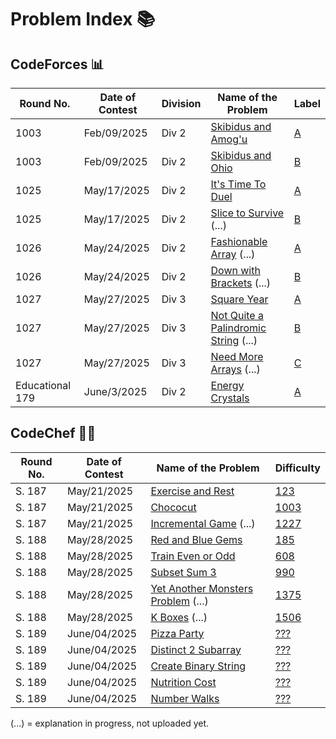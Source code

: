 # Problem Index 📚

## CodeForces 📊
| Round No. | Date of Contest | Division | Name of the Problem                           | Label |
| --------- | --------------- | -------- | --------------------------------------------- | ----------- |
| 1003      | Feb/09/2025     | Div 2    | [Skibidus and Amog'u](https://github.com/risha2211/Competitive-Programming/blob/main/Skibidus-and-Amog'u.md)     | [A](https://codeforces.com/contest/2065/problem/A)          |
| 1003      | Feb/09/2025     | Div 2    | [Skibidus and Ohio](https://github.com/risha2211/Competitive-Programming/blob/main/Skibidus-and-Ohio.md)       | [B](https://codeforces.com/contest/2065/problem/B)         |
| 1025      | May/17/2025     | Div 2    | [It's Time To Duel](https://github.com/risha2211/Competitive-Programming/blob/main/It's-Time-To-Duel.md)       | [A](https://codeforces.com/contest/2109/problem/A)         |
| 1025      | May/17/2025     | Div 2    | [Slice to Survive](https://github.com/risha2211/Competitive-Programming/blob/main/Slice-to-Survive.md) (...)         | [B](https://codeforces.com/contest/2109/problem/B)          |
| 1026      | May/24/2025     | Div 2    | [Fashionable Array](https://github.com/risha2211/Competitive-Programming/blob/main/Fashionable-Array.md) (...)       | [A](https://codeforces.com/contest/2110/problem/A)          |
| 1026      | May/24/2025     | Div 2    | [Down with Brackets](https://github.com/risha2211/Competitive-Programming/blob/main/Down-with-Brackets.md) (...)    | [B](https://codeforces.com/contest/2110/problem/B)           |
| 1027      | May/27/2025     | Div 3    | [Square Year](https://github.com/risha2211/Competitive-Programming/blob/main/Square-Year.md)                  | [A](https://codeforces.com/contest/2114/problem/A)          |
| 1027      | May/27/2025     | Div 3    | [Not Quite a Palindromic String](https://github.com/risha2211/Competitive-Programming/blob/main/Not-Quite-a-Palindromic-String.md) (...) |[B](https://codeforces.com/contest/2114/problem/B)           |
| 1027      | May/27/2025     | Div 3    | [Need More Arrays](https://github.com/risha2211/Competitive-Programming/blob/main/Need-More-Arrays.md) (...)           | [C](https://codeforces.com/contest/2114/problem/C)           |
| Educational 179 | June/3/2025 | Div 2  |[Energy Crystals](https://github.com/risha2211/Competitive-Programming/blob/main/Energy-Crystals.md)    |   [A](https://codeforces.com/contest/2111/problem/A)       |


## CodeChef 🧑‍🍳

| Round No. | Date of Contest | Name of the Problem                                                                                      | Difficulty                                        |
| --------- | --------------- | -------------------------------------------------------------------------------------------------------- | ------------------------------------------------- |
| S. 187    | May/21/2025     | [Exercise and Rest](https://github.com/risha2211/Competitive-Programming/blob/main/Exercise-and-Rest.md)| [123](https://www.codechef.com/problems/EXREST)   |
| S. 187    | May/21/2025     | [Chococut](https://github.com/risha2211/Competitive-Programming/blob/main/Chococut.md)                  | [1003](https://www.codechef.com/problems/CHOCUT)  |
| S. 187    | May/21/2025     | [Incremental Game](https://github.com/risha2211/Competitive-Programming/blob/main/Incremental-Game.md) (...)  | [1227](https://www.codechef.com/problems/INCGAME) |
| S. 188    | May/28/2025     | [Red and Blue Gems](https://github.com/risha2211/Competitive-Programming/blob/main/Red-and-Blue-Gems.md)| [185](https://www.codechef.com/problems/REDBLUEGEM)|
| S. 188    | May/28/2025     | [Train Even or Odd](https://github.com/risha2211/Competitive-Programming/blob/main/Train-Even-or-Odd.md)| [608](https://www.codechef.com/problems/TRAINEVOD) |
| S. 188    | May/28/2025     | [Subset Sum 3](https://github.com/risha2211/Competitive-Programming/blob/main/Subset-Sum-3.md)           | [990](https://www.codechef.com/problems/SUBSUM3)  |
| S. 188    | May/28/2025     | [Yet Another Monsters Problem](https://github.com/risha2211/Competitive-Programming/blob/main/Yet-Another-Monsters-Problem.md) (...) | [1375](https://www.codechef.com/problems/YETMON)  |
| S. 188    | May/28/2025     | [K Boxes](https://github.com/risha2211/Competitive-Programming/blob/main/K-Boxes.md) (...)               | [1506](https://www.codechef.com/problems/KBOXES)  |
| S. 189    | June/04/2025    | [Pizza Party](https://github.com/risha2211/Competitive-Programming/blob/main/Pizza-Party.md)            | [???](https://www.codechef.com/problems/PIZZAPARTY) |
| S. 189    | June/04/2025    | [Distinct 2 Subarray](https://github.com/risha2211/Competitive-Programming/blob/main/Distinct-2-Subarray.md) | [???](https://www.codechef.com/problems/DIS2SUB) |
| S. 189    | June/04/2025    | [Create Binary String](https://github.com/risha2211/Competitive-Programming/blob/main/Create-Binary-String.md) | [???](https://www.codechef.com/problems/CREATEBINSTR) |
| S. 189    | June/04/2025    | [Nutrition Cost](https://github.com/risha2211/Competitive-Programming/blob/main/Nutrition-Cost.md)      | [???](https://www.codechef.com/problems/NUTRICOST)  |
| S. 189    | June/04/2025    | [Number Walks](https://github.com/risha2211/Competitive-Programming/blob/main/Number-Walks.md)          | [???](https://www.codechef.com/problems/NUMBERWALK) |

(...) = explanation in progress, not uploaded yet.
